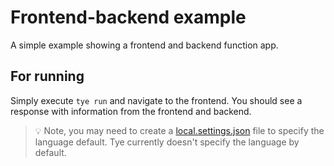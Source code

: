 # Frontend-backend example
A simple example showing a frontend and backend function app.

## For running

Simply execute `tye run` and navigate to the frontend. You should see a response with information from the frontend and backend.

> :bulb: Note, you may need to create a [local.settings.json](https://docs.microsoft.com/en-us/azure/azure-functions/functions-run-local?tabs=windows%2Ccsharp%2Cbash#local-settings-file) file to specify the language default. Tye currently doesn't specify the language by default.